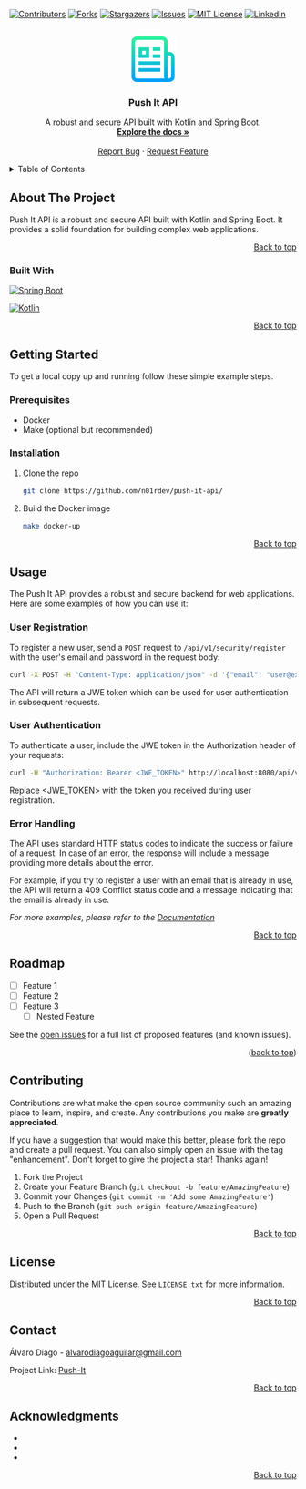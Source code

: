 <a name="readme-top"></a>

[![Contributors][contributors-shield]][contributors-url]
[![Forks][forks-shield]][forks-url]
[![Stargazers][stars-shield]][stars-url]
[![Issues][issues-shield]][issues-url]
[![MIT License][license-shield]][license-url]
[![LinkedIn][linkedin-shield]][linkedin-url]

<!-- PROJECT LOGO -->
<br />
<div align="center">
  <a href="https://github.com/n01rdev/push-it-api/">
    <img src="readme/images/logo.png" alt="Logo" width="80" height="80">
  </a>

<h3 align="center">Push It API</h3>

  <p align="center">
    A robust and secure API built with Kotlin and Spring Boot.
    <br />
    <a href="https://github.com/n01rdev/push-it-api"><strong>Explore the docs »</strong></a>
    <br />
    <br />
    <a href="https://github.com/n01rdev/push-it-api/issues">Report Bug</a>
    ·
    <a href="https://github.com/n01rdev/push-it-api/issues">Request Feature</a>
  </p>
</div>

<!-- TABLE OF CONTENTS -->
<details>
  <summary>Table of Contents</summary>
  <ol>
    <li>
      <a href="#about-the-project">About The Project</a>
      <ul>
        <li><a href="#built-with">Built With</a></li>
      </ul>
    </li>
    <li>
      <a href="#getting-started">Getting Started</a>
      <ul>
        <li><a href="#prerequisites">Prerequisites</a></li>
        <li><a href="#installation">Installation</a></li>
      </ul>
    </li>
    <li><a href="#usage">Usage</a></li>
    <li><a href="#roadmap">Roadmap</a></li>
    <li><a href="#contributing">Contributing</a></li>
    <li><a href="#license">License</a></li>
    <li><a href="#contact">Contact</a></li>
  </ol>
</details>

<!-- ABOUT THE PROJECT -->
## About The Project

Push It API is a robust and secure API built with Kotlin and Spring Boot. It provides a solid foundation for building complex web applications.

<p align="right"><a href="#readme-top">Back to top</a></p>

### Built With

[![Spring Boot][Spring]][Spring-url]

[![Kotlin][Kotlin]][Kotlin-url]

<p align="right"><a href="#readme-top">Back to top</a></p>

<!-- GETTING STARTED -->
## Getting Started

To get a local copy up and running follow these simple example steps.

### Prerequisites

* Docker
* Make (optional but recommended)

### Installation

1. Clone the repo
   ```sh
   git clone https://github.com/n01rdev/push-it-api/
   ```
2. Build the Docker image
   ```sh
   make docker-up
   ```

<p align="right"><a href="#readme-top">Back to top</a></p>


<!-- USAGE EXAMPLES -->
## Usage

The Push It API provides a robust and secure backend for web applications. Here are some examples of how you can use it:

### User Registration

To register a new user, send a `POST` request to `/api/v1/security/register` with the user's email and password in the request body:

```sh
curl -X POST -H "Content-Type: application/json" -d '{"email": "user@example.com", "password": "password"}' http://localhost:8080/api/v1/security/register
```

The API will return a JWE token which can be used for user authentication in subsequent requests.

### User Authentication

To authenticate a user, include the JWE token in the Authorization header of your requests:

```sh
curl -H "Authorization: Bearer <JWE_TOKEN>" http://localhost:8080/api/v1/protected-endpoint
```

Replace <JWE_TOKEN> with the token you received during user registration.

### Error Handling

The API uses standard HTTP status codes to indicate the success or failure of a request. In case of an error, the response will include a message providing more details about the error. 

For example, if you try to register a user with an email that is already in use, the API will return a 409 Conflict status code and a message indicating that the email is already in use.

_For more examples, please refer to the [Documentation](https://example.com)_

<p align="right"><a href="#readme-top">Back to top</a></p>



<!-- ROADMAP -->
## Roadmap

- [ ] Feature 1
- [ ] Feature 2
- [ ] Feature 3
    - [ ] Nested Feature

See the [open issues](https://github.com/github_username/repo_name/issues) for a full list of proposed features (and known issues).

<p align="right">(<a href="#readme-top">back to top</a>)</p>



<!-- CONTRIBUTING -->
## Contributing

Contributions are what make the open source community such an amazing place to learn, inspire, and create. Any contributions you make are **greatly appreciated**.

If you have a suggestion that would make this better, please fork the repo and create a pull request. You can also simply open an issue with the tag "enhancement".
Don't forget to give the project a star! Thanks again!

1. Fork the Project
2. Create your Feature Branch (`git checkout -b feature/AmazingFeature`)
3. Commit your Changes (`git commit -m 'Add some AmazingFeature'`)
4. Push to the Branch (`git push origin feature/AmazingFeature`)
5. Open a Pull Request

<p align="right"><a href="#readme-top">Back to top</a></p>



<!-- LICENSE -->
## License

Distributed under the MIT License. See `LICENSE.txt` for more information.

<p align="right"><a href="#readme-top">Back to top</a></p>



<!-- CONTACT -->
## Contact

Álvaro Diago  - [alvarodiagoaguilar@gmail.com](mailto:alvarodiagoaguilar@gmail.com?subject=%3A)

Project Link: [Push-It](https://github.com/n01rdev/push-it-api/)

<p align="right"><a href="#readme-top">Back to top</a></p>



<!-- ACKNOWLEDGMENTS -->
## Acknowledgments

* []()
* []()
* []()

<p align="right"><a href="#readme-top">Back to top</a></p>



<!-- MARKDOWN LINKS & IMAGES -->
<!-- https://www.markdownguide.org/basic-syntax/#reference-style-links -->
[contributors-shield]: https://img.shields.io/github/contributors/n01rdev/push-it-api.svg?style=for-the-badge&color=black&labelColor=white
[contributors-url]: https://github.com/n01rdev/push-it-api/graphs/contributors
[forks-shield]: https://img.shields.io/github/forks/n01rdev/push-it-api.svg?style=for-the-badge&color=black&labelColor=white
[forks-url]: https://github.com/n01rdev/push-it-api/network/members
[stars-shield]: https://img.shields.io/github/stars/n01rdev/push-it-api.svg?style=for-the-badge&color=black&labelColor=white
[stars-url]: https://github.com/n01rdev/push-it-api/stargazers
[issues-shield]: https://img.shields.io/github/issues/n01rdev/push-it-api.svg?style=for-the-badge&color=black&labelColor=white
[issues-url]: https://github.com/n01rdev/push-it-api/issues
[license-shield]: https://img.shields.io/github/license/n01rdev/push-it-api.svg?style=for-the-badge&color=black&labelColor=white
[license-url]: https://github.com/n01rdev/push-it-api/blob/master/LICENSE.txt
[linkedin-shield]: https://img.shields.io/badge/-LinkedIn-black.svg?style=for-the-badge&logo=linkedin&colorB=black&logoColor=white
[linkedin-url]: https://www.linkedin.com/in/azdev/
[product-screenshot]: readme/images/screenshot.png
[Vue.js]: https://img.shields.io/badge/Vue.js-35495E?style=for-the-badge&logo=vuedotjs&logoColor=4FC08D
[Vue-url]: https://vuejs.org/
[Spring]: https://img.shields.io/badge/Spring-6DB33F?style=for-the-badge&logo=spring&logoColor=white&color=black
[Spring-url]: https://spring.io/
[Kotlin]: https://img.shields.io/badge/Kotlin-0095D5?style=for-the-badge&logo=kotlin&logoColor=white&color=black
[Kotlin-url]: https://kotlinlang.org/